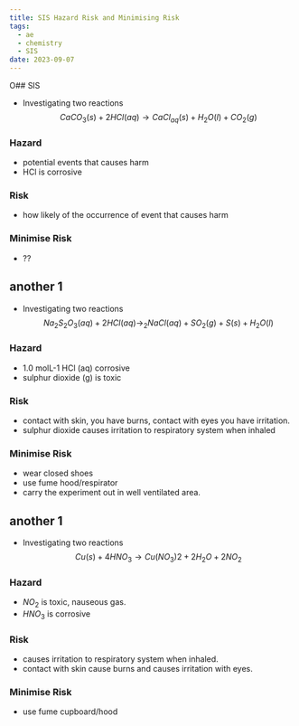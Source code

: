 ```yaml
---
title: SIS Hazard Risk and Minimising Risk
tags:
  - ae
  - chemistry
  - SIS
date: 2023-09-07
---
```

O## SIS
- Investigating two reactions $$CaCO_{3} (s) + 2HCl (aq) \to CaCl_{aq} (s) + H_{2}O(l)+CO_{2} (g)$$
### Hazard
- potential events that causes harm
- HCl is corrosive
### Risk
- how likely of the occurrence of event that causes harm
### Minimise Risk
- ??

## another 1
- Investigating two reactions $$Na_{2}S_{2}O_{3}(aq)+2HCl(aq)\to_{2}NaCl(aq)+SO_{2}(g)+S(s)+H_{2}O(l)$$
### Hazard
- 1.0 molL-1 HCl (aq) corrosive
- sulphur dioxide (g) is toxic
### Risk
- contact with skin, you have burns, contact with eyes you have irritation.
- sulphur dioxide causes irritation to respiratory system when inhaled
### Minimise Risk
- wear closed shoes
- use fume hood/respirator
- carry the experiment out in well ventilated area.

## another 1
- Investigating two reactions $$Cu(s)+4HNO_{3}\to Cu(NO_{3})2+2H_{2}O+2NO_{2}$$
### Hazard
- $NO_{2}$ is toxic, nauseous gas.
- $HNO_{3}$ is corrosive
### Risk
- causes irritation to respiratory system when inhaled.
- contact with skin cause burns and causes irritation with eyes.
### Minimise Risk
- use fume cupboard/hood